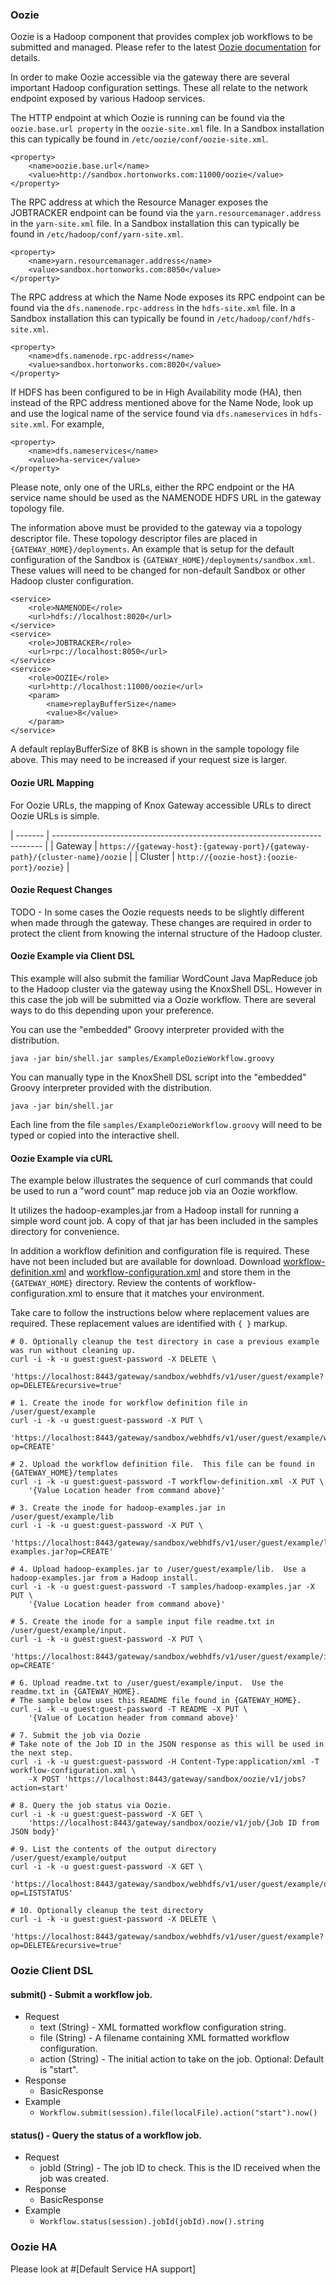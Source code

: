 <!--
   Licensed to the Apache Software Foundation (ASF) under one or more
   contributor license agreements.  See the NOTICE file distributed with
   this work for additional information regarding copyright ownership.
   The ASF licenses this file to You under the Apache License, Version 2.0
   (the "License"); you may not use this file except in compliance with
   the License.  You may obtain a copy of the License at

       https://www.apache.org/licenses/LICENSE-2.0

   Unless required by applicable law or agreed to in writing, software
   distributed under the License is distributed on an "AS IS" BASIS,
   WITHOUT WARRANTIES OR CONDITIONS OF ANY KIND, either express or implied.
   See the License for the specific language governing permissions and
   limitations under the License.
-->
<!---
   Licensed to the Apache Software Foundation (ASF) under one or more
   contributor license agreements.  See the NOTICE file distributed with
   this work for additional information regarding copyright ownership.
   The ASF licenses this file to You under the Apache License, Version 2.0
   (the "License"); you may not use this file except in compliance with
   the License.  You may obtain a copy of the License at

       https://www.apache.org/licenses/LICENSE-2.0

   Unless required by applicable law or agreed to in writing, software
   distributed under the License is distributed on an "AS IS" BASIS,
   WITHOUT WARRANTIES OR CONDITIONS OF ANY KIND, either express or implied.
   See the License for the specific language governing permissions and
   limitations under the License.
--->

### Oozie ###


Oozie is a Hadoop component that provides complex job workflows to be submitted and managed.
Please refer to the latest [Oozie documentation](http://oozie.apache.org/docs/4.2.0/) for details.

In order to make Oozie accessible via the gateway there are several important Hadoop configuration settings.
These all relate to the network endpoint exposed by various Hadoop services.

The HTTP endpoint at which Oozie is running can be found via the `oozie.base.url property` in the `oozie-site.xml` file.
In a Sandbox installation this can typically be found in `/etc/oozie/conf/oozie-site.xml`.

    <property>
        <name>oozie.base.url</name>
        <value>http://sandbox.hortonworks.com:11000/oozie</value>
    </property>

The RPC address at which the Resource Manager exposes the JOBTRACKER endpoint can be found via the `yarn.resourcemanager.address` in the `yarn-site.xml` file.
In a Sandbox installation this can typically be found in `/etc/hadoop/conf/yarn-site.xml`.

    <property>
        <name>yarn.resourcemanager.address</name>
        <value>sandbox.hortonworks.com:8050</value>
    </property>

The RPC address at which the Name Node exposes its RPC endpoint can be found via the `dfs.namenode.rpc-address` in the `hdfs-site.xml` file.
In a Sandbox installation this can typically be found in `/etc/hadoop/conf/hdfs-site.xml`.

    <property>
        <name>dfs.namenode.rpc-address</name>
        <value>sandbox.hortonworks.com:8020</value>
    </property>

If HDFS has been configured to be in High Availability mode (HA), then instead of the RPC address mentioned above for the Name Node, look up and use the logical name of the service found via `dfs.nameservices` in `hdfs-site.xml`. For example,

    <property>
        <name>dfs.nameservices</name>
        <value>ha-service</value>
    </property>

Please note, only one of the URLs, either the RPC endpoint or the HA service name should be used as the NAMENODE HDFS URL in the gateway topology file.

The information above must be provided to the gateway via a topology descriptor file.
These topology descriptor files are placed in `{GATEWAY_HOME}/deployments`.
An example that is setup for the default configuration of the Sandbox is `{GATEWAY_HOME}/deployments/sandbox.xml`.
These values will need to be changed for non-default Sandbox or other Hadoop cluster configuration.

    <service>
        <role>NAMENODE</role>
        <url>hdfs://localhost:8020</url>
    </service>
    <service>
        <role>JOBTRACKER</role>
        <url>rpc://localhost:8050</url>
    </service>
    <service>
        <role>OOZIE</role>
        <url>http://localhost:11000/oozie</url>
        <param>
            <name>replayBufferSize</name>
            <value>8</value>
        </param>
    </service>

A default replayBufferSize of 8KB is shown in the sample topology file above.  This may need to be increased if your request size is larger.

#### Oozie URL Mapping ####

For Oozie URLs, the mapping of Knox Gateway accessible URLs to direct Oozie URLs is simple.

| ------- | --------------------------------------------------------------------------- |
| Gateway | `https://{gateway-host}:{gateway-port}/{gateway-path}/{cluster-name}/oozie` |
| Cluster | `http://{oozie-host}:{oozie-port}/oozie}`                                   |


#### Oozie Request Changes ####

TODO - In some cases the Oozie requests needs to be slightly different when made through the gateway.
These changes are required in order to protect the client from knowing the internal structure of the Hadoop cluster.


#### Oozie Example via Client DSL ####

This example will also submit the familiar WordCount Java MapReduce job to the Hadoop cluster via the gateway using the KnoxShell DSL.
However in this case the job will be submitted via a Oozie workflow.
There are several ways to do this depending upon your preference.

You can use the "embedded" Groovy interpreter provided with the distribution.

    java -jar bin/shell.jar samples/ExampleOozieWorkflow.groovy

You can manually type in the KnoxShell DSL script into the "embedded" Groovy interpreter provided with the distribution.

    java -jar bin/shell.jar

Each line from the file `samples/ExampleOozieWorkflow.groovy` will need to be typed or copied into the interactive shell.

#### Oozie Example via cURL

The example below illustrates the sequence of curl commands that could be used to run a "word count" map reduce job via an Oozie workflow.

It utilizes the hadoop-examples.jar from a Hadoop install for running a simple word count job.
A copy of that jar has been included in the samples directory for convenience.

In addition a workflow definition and configuration file is required.
These have not been included but are available for download.
Download [workflow-definition.xml](workflow-definition.xml) and [workflow-configuration.xml](workflow-configuration.xml) and store them in the `{GATEWAY_HOME}` directory.
Review the contents of workflow-configuration.xml to ensure that it matches your environment.

Take care to follow the instructions below where replacement values are required.
These replacement values are identified with `{ }` markup.

    # 0. Optionally cleanup the test directory in case a previous example was run without cleaning up.
    curl -i -k -u guest:guest-password -X DELETE \
        'https://localhost:8443/gateway/sandbox/webhdfs/v1/user/guest/example?op=DELETE&recursive=true'

    # 1. Create the inode for workflow definition file in /user/guest/example
    curl -i -k -u guest:guest-password -X PUT \
        'https://localhost:8443/gateway/sandbox/webhdfs/v1/user/guest/example/workflow.xml?op=CREATE'

    # 2. Upload the workflow definition file.  This file can be found in {GATEWAY_HOME}/templates
    curl -i -k -u guest:guest-password -T workflow-definition.xml -X PUT \
        '{Value Location header from command above}'

    # 3. Create the inode for hadoop-examples.jar in /user/guest/example/lib
    curl -i -k -u guest:guest-password -X PUT \
        'https://localhost:8443/gateway/sandbox/webhdfs/v1/user/guest/example/lib/hadoop-examples.jar?op=CREATE'

    # 4. Upload hadoop-examples.jar to /user/guest/example/lib.  Use a hadoop-examples.jar from a Hadoop install.
    curl -i -k -u guest:guest-password -T samples/hadoop-examples.jar -X PUT \
        '{Value Location header from command above}'

    # 5. Create the inode for a sample input file readme.txt in /user/guest/example/input.
    curl -i -k -u guest:guest-password -X PUT \
        'https://localhost:8443/gateway/sandbox/webhdfs/v1/user/guest/example/input/README?op=CREATE'

    # 6. Upload readme.txt to /user/guest/example/input.  Use the readme.txt in {GATEWAY_HOME}.
    # The sample below uses this README file found in {GATEWAY_HOME}.
    curl -i -k -u guest:guest-password -T README -X PUT \
        '{Value of Location header from command above}'

    # 7. Submit the job via Oozie
    # Take note of the Job ID in the JSON response as this will be used in the next step.
    curl -i -k -u guest:guest-password -H Content-Type:application/xml -T workflow-configuration.xml \
        -X POST 'https://localhost:8443/gateway/sandbox/oozie/v1/jobs?action=start'

    # 8. Query the job status via Oozie.
    curl -i -k -u guest:guest-password -X GET \
        'https://localhost:8443/gateway/sandbox/oozie/v1/job/{Job ID from JSON body}'

    # 9. List the contents of the output directory /user/guest/example/output
    curl -i -k -u guest:guest-password -X GET \
        'https://localhost:8443/gateway/sandbox/webhdfs/v1/user/guest/example/output?op=LISTSTATUS'

    # 10. Optionally cleanup the test directory
    curl -i -k -u guest:guest-password -X DELETE \
        'https://localhost:8443/gateway/sandbox/webhdfs/v1/user/guest/example?op=DELETE&recursive=true'

### Oozie Client DSL ###

#### submit() - Submit a workflow job.

* Request
    * text (String) - XML formatted workflow configuration string.
    * file (String) - A filename containing XML formatted workflow configuration.
    * action (String) - The initial action to take on the job.  Optional: Default is "start".
* Response
    * BasicResponse
* Example
    * `Workflow.submit(session).file(localFile).action("start").now()`

#### status() - Query the status of a workflow job.

* Request
    * jobId (String) - The job ID to check. This is the ID received when the job was created.
* Response
    * BasicResponse
* Example
    * `Workflow.status(session).jobId(jobId).now().string`

### Oozie HA ###

Please look at #[Default Service HA support]
